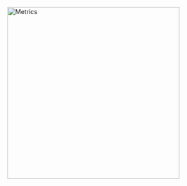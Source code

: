 [<img align="left" width="390" alt="Metrics" src="https://raw.githubusercontent.com/Delgorithm/Delgorithm/main/github-metrics.svg">](#)

